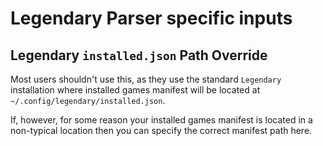 # Legendary Parser specific inputs

## Legendary `installed.json` Path Override

Most users shouldn't use this, as they use the standard `Legendary` installation where installed games manifest will be located at `~/.config/legendary/installed.json`. 

If, however, for some reason your installed games manifest is located in a non-typical location then you can specify the correct manifest path here.
